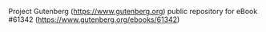 Project Gutenberg (https://www.gutenberg.org) public repository for
eBook #61342 (https://www.gutenberg.org/ebooks/61342)
